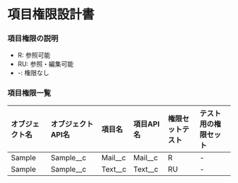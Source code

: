 # 項目権限設計書

### 項目権限の説明

- R: 参照可能
- RU: 参照・編集可能
- -: 権限なし

### 項目権限一覧

| オブジェクト名 | オブジェクトAPI名 | 項目名    | 項目API名 | 権限セットテスト | テスト用の権限セット |
| :------------- | :---------------- | :-------- | :-------- | :--------------- | :------------------- |
| Sample         | Sample\_\_c       | Mail\_\_c | Mail\_\_c | R                | -                    |
| Sample         | Sample\_\_c       | Text\_\_c | Text\_\_c | RU               | -                    |
